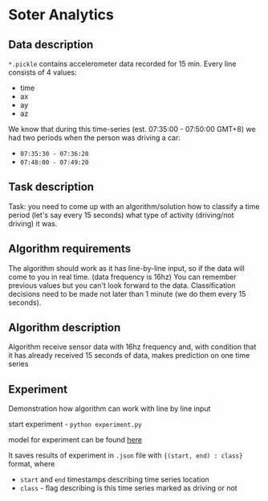 # Soter Analytics 

## Data description
`*.pickle` contains accelerometer data recorded for 15 min.
Every line consists of 4 values: 
* time
* ax
* ay
* az

We know that during this time-series (est. 07:35:00 - 07:50:00 GMT+8) we had two periods
when the person was driving a car:
* `07:35:30 - 07:36:20`
* `07:48:00 - 07:49:20`

## Task description
Task: you need to come up with an algorithm/solution how to classify a time period (let's say
every 15 seconds) what type of activity (driving/not driving) it was.

## Algorithm requirements
The algorithm should work as it has line-by-line input, so if the data will come to you in real
time. (data frequency is 16hz) You can remember previous values but you can't look forward
to the data. Classification decisions need to be made not later than 1 minute (we do them
every 15 seconds).

## Algorithm description 
Algorithm receive sensor data with 16hz frequency and, with condition that it has already received
15 seconds of data, makes prediction on one time series

## Experiment 
Demonstration how algorithm can work with line by line input

start experiment - `python experiment.py`

model for experiment can be found [here](https://drive.google.com/file/d/1-SYOkcW7XcmsHZMVSmP44y5pH5GloPZ3/view?usp=sharing)

It saves results of experiment in `.json` file with 
`
{(start, end) : class}
`
format, where 
* `start` and `end` timestamps describing time series location
* `class` - flag describing is this time series marked as driving or not 


